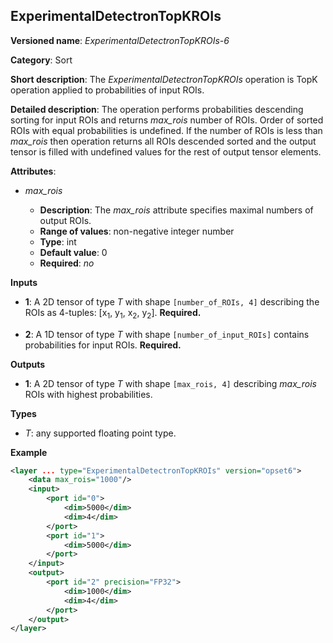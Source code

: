 ## ExperimentalDetectronTopKROIs <a name="ExperimentalDetectronTopKROIs"></a>

**Versioned name**: *ExperimentalDetectronTopKROIs-6*

**Category**: Sort

**Short description**: The *ExperimentalDetectronTopKROIs* operation is TopK operation applied to probabilities of input 
ROIs.

**Detailed description**: The operation performs probabilities descending sorting for input ROIs and returns *max_rois* 
number of ROIs. Order of sorted ROIs with equal probabilities is undefined. If the number of ROIs is less than *max_rois* 
then operation returns all ROIs descended sorted and the output tensor is filled with undefined values for the rest of 
output tensor elements.

**Attributes**:

* *max_rois*

    * **Description**: The *max_rois* attribute specifies maximal numbers of output ROIs.
    * **Range of values**: non-negative integer number
    * **Type**: int
    * **Default value**: 0
    * **Required**: *no*

**Inputs**

* **1**: A 2D tensor of type *T* with shape `[number_of_ROIs, 4]` describing the ROIs as 4-tuples: 
[x<sub>1</sub>, y<sub>1</sub>, x<sub>2</sub>, y<sub>2</sub>]. **Required.**

* **2**: A 1D tensor of type *T* with shape `[number_of_input_ROIs]` contains probabilities for input ROIs. **Required.**

**Outputs**

* **1**: A 2D tensor of type *T* with shape `[max_rois, 4]` describing *max_rois* ROIs with highest probabilities.

**Types**

* *T*: any supported floating point type.

**Example**

```xml
<layer ... type="ExperimentalDetectronTopKROIs" version="opset6">
    <data max_rois="1000"/>
    <input>
        <port id="0">
            <dim>5000</dim>
            <dim>4</dim>
        </port>
        <port id="1">
            <dim>5000</dim>
        </port>
    </input>
    <output>
        <port id="2" precision="FP32">
            <dim>1000</dim>
            <dim>4</dim>
        </port>
    </output>
</layer>
```
